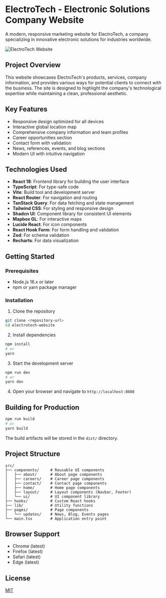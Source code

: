 
# ElectroTech - Electronic Solutions Company Website

A modern, responsive marketing website for ElectroTech, a company specializing in innovative electronic solutions for industries worldwide.

![ElectroTech Website](https://lovable.dev/opengraph-image-p98pqg.png)

## Project Overview

This website showcases ElectroTech's products, services, company information, and provides various ways for potential clients to connect with the business. The site is designed to highlight the company's technological expertise while maintaining a clean, professional aesthetic.

## Key Features

- Responsive design optimized for all devices
- Interactive global location map
- Comprehensive company information and team profiles
- Career opportunities section
- Contact form with validation
- News, references, events, and blog sections
- Modern UI with intuitive navigation

## Technologies Used

- **React 18**: Frontend library for building the user interface
- **TypeScript**: For type-safe code
- **Vite**: Build tool and development server
- **React Router**: For navigation and routing
- **TanStack Query**: For data fetching and state management
- **Tailwind CSS**: For styling and responsive design
- **Shadcn UI**: Component library for consistent UI elements
- **Mapbox GL**: For interactive maps
- **Lucide React**: For icon components
- **React Hook Form**: For form handling and validation
- **Zod**: For schema validation
- **Recharts**: For data visualization

## Getting Started

### Prerequisites

- Node.js 16.x or later
- npm or yarn package manager

### Installation

1. Clone the repository
```sh
git clone <repository-url>
cd electrotech-website
```

2. Install dependencies
```sh
npm install
# or
yarn
```

3. Start the development server
```sh
npm run dev
# or
yarn dev
```

4. Open your browser and navigate to `http://localhost:8080`

## Building for Production

```sh
npm run build
# or
yarn build
```

The build artifacts will be stored in the `dist/` directory.

## Project Structure

```
src/
├── components/     # Reusable UI components
│   ├── about/      # About page components
│   ├── careers/    # Career page components
│   ├── contact/    # Contact page components
│   ├── home/       # Home page components
│   ├── layout/     # Layout components (Navbar, Footer)
│   └── ui/         # UI component library
├── hooks/          # Custom React hooks
├── lib/            # Utility functions
├── pages/          # Page components
│   └── updates/    # News, Blog, Events pages
└── main.tsx        # Application entry point
```

## Browser Support

- Chrome (latest)
- Firefox (latest)
- Safari (latest)
- Edge (latest)

## License

[MIT](LICENSE)
